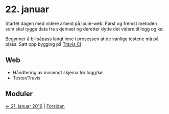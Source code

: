 # 22. januar

Startet dagen med videre arbeid på louie-web. 
Først og fremst metoden som skal tygge data fra skjemaet og deretter dytte det videre til logg og kø.

Begynner å bli såpass langt inne i prosessen at de vanlige testene må på plass. Satt opp bygging på [Travis CI]()

## Web
- Håndtering av innsendt skjema før logg/kø
- Tester/Travis

## Moduler

[<- 21. januar 2016](2016-01-21.md)  |  [Forsiden](../index.md)